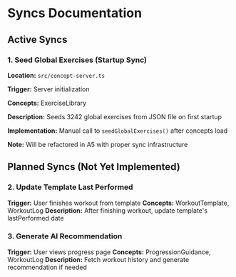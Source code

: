 # Syncs Documentation

## Active Syncs

### 1. Seed Global Exercises (Startup Sync)
**Location:** `src/concept-server.ts`

**Trigger:** Server initialization

**Concepts:** ExerciseLibrary

**Description:** Seeds 3242 global exercises from JSON file on first startup

**Implementation:** Manual call to `seedGlobalExercises()` after concepts load

**Note:** Will be refactored in A5 with proper sync infrastructure

## Planned Syncs (Not Yet Implemented)

### 2. Update Template Last Performed
**Trigger:** User finishes workout from template
**Concepts:** WorkoutTemplate, WorkoutLog
**Description:** After finishing workout, update template's lastPerformed date

### 3. Generate AI Recommendation
**Trigger:** User views progress page
**Concepts:** ProgressionGuidance, WorkoutLog
**Description:** Fetch workout history and generate recommendation if needed